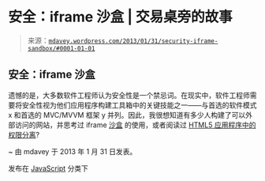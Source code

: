 <!--yml

分类：未分类

日期：2024-05-18 06:30:42

-->

# 安全：iframe 沙盒 | 交易桌旁的故事

> 来源：[`mdavey.wordpress.com/2013/01/31/security-iframe-sandbox/#0001-01-01`](https://mdavey.wordpress.com/2013/01/31/security-iframe-sandbox/#0001-01-01)

## 安全：iframe 沙盒

遗憾的是，大多数软件工程师认为安全性是一个禁忌词。在现实中，软件工程师需要将安全性视为他们应用程序构建工具箱中的关键技能之一——与首选的软件模式 x 和首选的 MVC/MVVM 框架 y 并列。因此，我很想知道有多少人构建了可以外部访问的网站，并思考过 iframe [沙盒](http://www.html5rocks.com/en/tutorials/security/sandboxed-iframes/) 的使用，或者阅读过 [HTML5 应用程序中的权限分离](http://www.cs.berkeley.edu/~devdatta/LeastPrivileges.pdf)?

~ 由 mdavey 于 2013 年 1 月 31 日发表。

发布在 [JavaScript](https://mdavey.wordpress.com/category/languages/javascript/) 分类下
